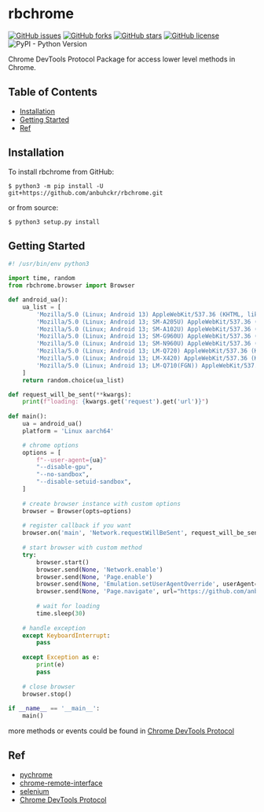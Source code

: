 # rbchrome

[![GitHub issues](https://img.shields.io/github/issues/anbuhckr/rbchrome)](https://github.com/anbuhckr/rbchrome/issues)
[![GitHub forks](https://img.shields.io/github/forks/anbuhckr/rbchrome)](https://github.com/anbuhckr/rbchrome/network)
[![GitHub stars](https://img.shields.io/github/stars/anbuhckr/rbchrome)](https://github.com/anbuhckr/rbchrome/stargazers)
[![GitHub license](https://img.shields.io/github/license/anbuhckr/rbchrome)](https://github.com/anbuhckr/rbchrome/blob/master/LICENSE)
![PyPI - Python Version](https://img.shields.io/badge/python-3.6%20%7C%203.7%20%7C%203.8-blue)

Chrome DevTools Protocol Package for access lower level methods in Chrome.

## Table of Contents

* [Installation](#installation)
* [Getting Started](#getting-started)
* [Ref](#ref)


## Installation

To install rbchrome from GitHub:

```
$ python3 -m pip install -U git+https://github.com/anbuhckr/rbchrome.git
```

or from source:

```
$ python3 setup.py install
```

## Getting Started

``` python
#! /usr/bin/env python3

import time, random
from rbchrome.browser import Browser

def android_ua():
    ua_list = [
        'Mozilla/5.0 (Linux; Android 13) AppleWebKit/537.36 (KHTML, like Gecko) Chrome/105.0.5195.79 Mobile Safari/537.36',
        'Mozilla/5.0 (Linux; Android 13; SM-A205U) AppleWebKit/537.36 (KHTML, like Gecko) Chrome/105.0.5195.79 Mobile Safari/537.36',
        'Mozilla/5.0 (Linux; Android 13; SM-A102U) AppleWebKit/537.36 (KHTML, like Gecko) Chrome/105.0.5195.79 Mobile Safari/537.36',
        'Mozilla/5.0 (Linux; Android 13; SM-G960U) AppleWebKit/537.36 (KHTML, like Gecko) Chrome/105.0.5195.79 Mobile Safari/537.36',
        'Mozilla/5.0 (Linux; Android 13; SM-N960U) AppleWebKit/537.36 (KHTML, like Gecko) Chrome/105.0.5195.79 Mobile Safari/537.36',
        'Mozilla/5.0 (Linux; Android 13; LM-Q720) AppleWebKit/537.36 (KHTML, like Gecko) Chrome/105.0.5195.79 Mobile Safari/537.36',
        'Mozilla/5.0 (Linux; Android 13; LM-X420) AppleWebKit/537.36 (KHTML, like Gecko) Chrome/105.0.5195.79 Mobile Safari/537.36',
        'Mozilla/5.0 (Linux; Android 13; LM-Q710(FGN)) AppleWebKit/537.36 (KHTML, like Gecko) Chrome/105.0.5195.79 Mobile Safari/537.36'
    ]
    return random.choice(ua_list)

def request_will_be_sent(**kwargs):
    print(f"loading: {kwargs.get('request').get('url')}")
    
def main():
    ua = android_ua()
    platform = 'Linux aarch64'

    # chrome options
    options = [
        f"--user-agent={ua}"
        "--disable-gpu",
        "--no-sandbox",
        "--disable-setuid-sandbox",
    ]
    
    # create browser instance with custom options
    browser = Browser(opts=options)
    
    # register callback if you want
    browser.on('main', 'Network.requestWillBeSent', request_will_be_sent)
    
    # start browser with custom method
    try:
        browser.start()
        browser.send(None, 'Network.enable')
        browser.send(None, 'Page.enable')
        browser.send(None, 'Emulation.setUserAgentOverride', userAgent=ua, platform=platform)
        browser.send(None, 'Page.navigate', url="https://github.com/anbuhckr/rbchrome")
        
        # wait for loading
        time.sleep(30)
    
    # handle exception
    except KeyboardInterrupt:
        pass
        
    except Exception as e:
        print(e)
        pass
        
    # close browser
    browser.stop()
    
if __name__ == '__main__':
    main()
```
more methods or events could be found in
[Chrome DevTools Protocol](https://chromedevtools.github.io/devtools-protocol/)


## Ref

* [pychrome](https://github.com/fate0/pychrome/)
* [chrome-remote-interface](https://github.com/cyrus-and/chrome-remote-interface/)
* [selenium](https://github.com/SeleniumHQ/selenium/tree/trunk/py/)
* [Chrome DevTools Protocol](https://chromedevtools.github.io/devtools-protocol/)
